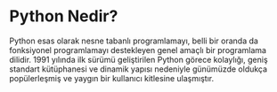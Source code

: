 
# Python Nedir?

Python esas olarak nesne tabanlı programlamayı, belli bir oranda da fonksiyonel programlamayı destekleyen genel amaçlı bir programlama dilidir. 1991 yılında ilk sürümü geliştirilen Python görece kolaylığı, geniş standart kütüphanesi ve dinamik yapısı nedeniyle günümüzde oldukça popülerleşmiş ve yaygın bir kullanıcı kitlesine ulaşmıştır.
